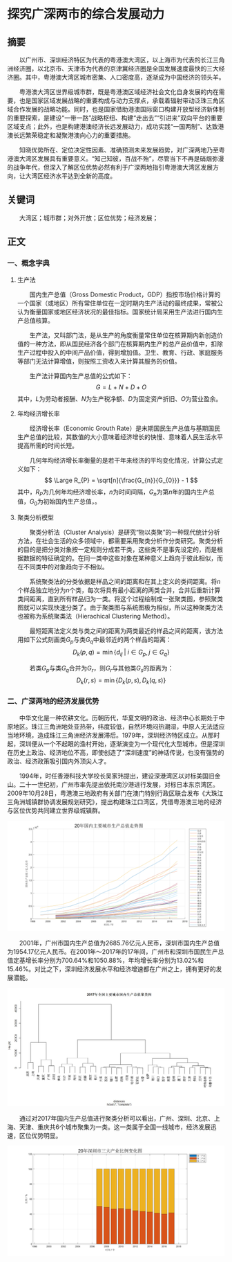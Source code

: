 # 探究广深两市的综合发展动力

## 摘要

&emsp;&emsp;以广州市、深圳经济特区为代表的粤港澳大湾区，以上海市为代表的长江三角洲经济圈，以北京市、天津市为代表的京津冀经济圈是全国发展速度最快的三大经济圈。其中，粤港澳大湾区城市密集、人口密度高，逐渐成为中国经济的领头羊。

&emsp;&emsp;粤港澳大湾区世界级城市群，既是粤港澳区域经济社会文化自身发展的内在需要，也是国家区域发展战略的重要构成与动力支撑点，承载着辐射带动泛珠三角区域合作发展的战略功能。同时，也是国家借助港澳国际窗口构建开放型经济新体制的重要探索，是建设“一带一路”战略枢纽、构建“走出去”“引进来”双向平台的重要区域支点；此外，也是构建港澳经济长远发展动力，成功实践“一国两制”、达致港澳长远繁荣稳定和凝聚港澳向心力的重要措施。

&emsp;&emsp;知晓优势所在、定位决定性因素、准确预测未来发展趋势，对广深两地乃至粤港澳大湾区发展具有重要意义。“知己知彼，百战不殆”，尽管当下不再是硝烟弥漫的战争年代，但深入了解区位优势必然有利于广深两地指引粤港澳大湾区发展方向，让大湾区经济水平达到全新的高度。

## 关键词

&emsp;&emsp;大湾区；城市群；对外开放；区位优势；经济发展；

## 正文

### 一、概念字典

1. 生产法

    &emsp;&emsp;国内生产总值（Gross Domestic Product，GDP）指按市场价格计算的一个国家（或地区）所有常住单位在一定时期内生产活动的最终成果，常被公认为衡量国家或地区经济状况的最佳指标。国家统计局采用生产法进行国内生产总值核算。

    &emsp;&emsp;生产法，又叫部门法，是从生产的角度衡量常住单位在核算期内新创造价值的一种方法，即从国民经济各个部门在核算期内生产的总产品价值中，扣除生产过程中投入的中间产品价值，得到增加值。卫生、教育、行政、家庭服务等部门无法计算增值，则按照工资收入来计算其服务的价值。

    &emsp;&emsp;生产法计算国内生产总值的公式如下：
    $$ G = L + N + D + O $$
    其中，$L$为劳动者报酬、$N$为生产税净额、$D$为固定资产折旧、$O$为营业盈余。

2. 年均经济增长率

    &emsp;&emsp;经济增长率（Economic Grouth Rate）是末期国民生产总值与基期国民生产总值的比较，其数值的大小意味着经济增长的快慢、意味着人民生活水平提高所需的时间长短。

    &emsp;&emsp;几何年均经济增长率衡量的是若干年来经济的平均变化情况，计算公式定义如下：
    $$ \Large R_{P} = \sqrt[n]{\frac{G_{n}}{G_{0}}} - 1 $$
    其中，$R_{P}$为几何年均经济增长率，$n$为时间间隔，$G_{n}$为第$n$年的国内生产总值，$G_{0}$为初始国内生产总值，。

3. 聚类分析模型

    &emsp;&emsp;聚类分析法（Cluster Analysis）是研究“物以类聚”的一种现代统计分析方法，在社会生活的众多领域中，都需要采用聚类分析作分类研究。聚类分析的目的是把分类对象按一定规则分成若干类，这些类不是事先设定的，而是根据数据的特征确定的。在同一类中这些对象在某种意义上趋向于彼此相似，而在不同类中的对象趋向于不相似。

    &emsp;&emsp;系统聚类法的分类依据是样品之间的距离和在其上定义的类间距离。将$n$个样品独立地分为$n$个类，每次将具有最小距离的两类合并，合并后重新计算类间距离，直到所有样品归为一类。将这个过程绘制成一张聚类图，参照聚类图就可以实现快速分类了。由于聚类图与系统图极为相似，所以这种聚类方法也被称为系统聚类法（Hierachical Clustering Method）。

    &emsp;&emsp;最短距离法定义类与类之间的距离为两类最近的样品之间的距离，该方法用如下公式刻画类$G_{p}$与类$G_{q}$中最邻近的两个样品的距离：
    $$ D_{k}(p, q) = \min{ \left \{ d_{ij} \; \vert \; i \in G_{p}, j \in G_{q} \right \} } $$

    &emsp;&emsp;若类$G_{p}$与类$G_{q}$合并为$G_{r}$，则$G_{r}$与其他类$G_{s}$的距离为：
    $$ D_{k}(r, s) = \min{ \left \{ D_{k}(p, s), D_{k}(q, s) \right \} } $$


### 二、广深两地的经济发展优势

&emsp;&emsp;中华文化是一种农耕文化。历朝历代，华夏文明的政治、经济中心长期处于中原地区。珠江三角洲地处亚热带，纬度较低，自然环境闷热潮湿，中原人无法适应当地环境，造成珠江三角洲经济发展滞后。1979年，深圳经济特区成立。从那时起，深圳便从一个不起眼的渔村开始，逐渐演变为一个现代化大型城市。但是深圳在历史上政治、经济地位不高，即使创造了“深圳速度”的神话传说，也没有强势的政治、经济政策吸引国内外顶尖人才。

&emsp;&emsp;1994年，时任香港科技大学校长吴家玮提出，建设深港湾区以对标美国旧金山。二十一世纪初，广州市率先提出依托南沙港进行发展，对标日本东京湾区。2009年10月28日，粤港澳三地政府有关部门在澳门特别行政区联合发布《大珠江三角洲城镇群协调发展规划研究》，提出构建珠江口湾区，凭借粤港澳三地的经济与区位优势共同建立世界级城镇群。

![20年全国主要城市国内生产总值趋势图](image/20_Major_GDP.svg)

&emsp;&emsp;2001年，广州市国内生产总值为2685.76亿元人民币，深圳市国内生产总值为1954.17亿元人民币。在2001年～2017年的17年间，广州市和深圳市国民生产总值定基增长率分别为700.64%和1050.88%，年均增长率分别为13.02%和15.46%。对比之下，深圳经济发展水平和经济增速都在广州之上，拥有更好的发展潜能。

![2017年全国主要城市国内生产总值聚类图](image/20_Major_GDP_Cluster.jpg)

&emsp;&emsp;通过对2017年国内生产总值进行聚类分析可以看出，广州、深圳、北京、上海、天津、重庆共6个城市聚集为一类。这一类属于全国一线城市，经济发展迅速，区位优势明显。

![20年深圳市三大产业比例变化图](image/20_SZ_Industrial_Diff.svg)
